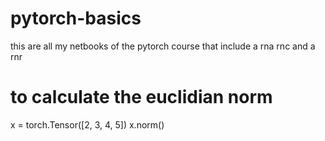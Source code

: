 # pytorch-basics

this are all my netbooks of the pytorch course that include a rna rnc and a rnr


# to calculate the euclidian norm
x = torch.Tensor([2, 3, 4, 5])
x.norm()

